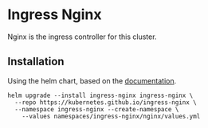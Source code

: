 # Ingress Nginx
Nginx is the ingress controller for this cluster.

## Installation
Using the helm chart, based on the [documentation](https://kubernetes.github.io/ingress-nginx/deploy/#quick-start).
```
helm upgrade --install ingress-nginx ingress-nginx \
  --repo https://kubernetes.github.io/ingress-nginx \
  --namespace ingress-nginx --create-namespace \
    --values namespaces/ingress-nginx/nginx/values.yml
```
